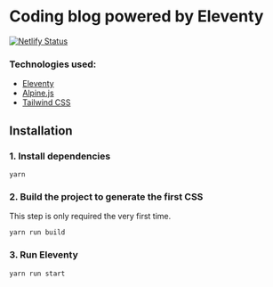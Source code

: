 # Coding blog powered by Eleventy

[![Netlify Status](https://api.netlify.com/api/v1/badges/1aaa2884-365d-48eb-95a9-f736983a34d0/deploy-status)](https://app.netlify.com/sites/modest-goldwasser-a6d2f3/deploys)

### Technologies used:

- [Eleventy](https://www.11ty.dev/)
- [Alpine.js](https://github.com/alpinejs/alpine)
- [Tailwind CSS](https://tailwindcss.com/)

## Installation

### 1\. Install dependencies

```
yarn
```

### 2\. Build the project to generate the first CSS

This step is only required the very first time.

```
yarn run build
```

### 3\. Run Eleventy

```
yarn run start
```